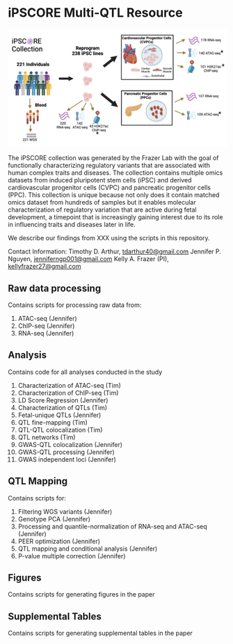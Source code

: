 # iPSCORE Multi-QTL Resource

![Alt text](ipscore_resource.png)

The iPSCORE collection was generated by the Frazer Lab with the goal of functionally characterizing regulatory variants that are associated with human complex traits and diseases. The collection contains multiple omics datasets from induced pluripotent stem cells (iPSC) and derived cardiovascular progenitor cells (CVPC) and pancreatic progenitor cells (PPC). This collection is unique because not only does it contain matched omics dataset from hundreds of samples but it enables molecular characterization of regulatory variation that are active during fetal development, a timepoint that is increasingly gaining interest due to its role in influencing traits and diseases later in life. 

We describe our findings from XXX using the scripts in this repository. 

Contact Information:
Timothy D. Arthur, tdarthur40@gmail.com
Jennifer P. Nguyen, jenniferngp001@gmail.com
Kelly A. Frazer (PI), kellyfrazer27@gmail.com

## Raw data processing
Contains scripts for processing raw data from:
1. ATAC-seq (Jennifer)
2. ChIP-seq (Jennifer)
3. RNA-seq (Jennifer)
   
## Analysis
Contains code for all analyses conducted in the study
1. Characterization of ATAC-seq (Tim)
2. Characterization of ChIP-seq (Tim)
4. LD Score Regression (Jennifer)
5. Characterization of QTLs (Tim)
6. Fetal-unique QTLs (Jennifer)
7. QTL fine-mapping (Tim)
8. QTL-QTL colocalization (Tim)
9. QTL networks (Tim)
10. GWAS-QTL colocalization (Jennifer)
11. GWAS-QTL processing (Jennifer)
12. GWAS independent loci (Jennifer)


## QTL Mapping
Contains scripts for:
1. Filtering WGS variants (Jennifer)
2. Genotype PCA (Jennifer)
3. Processing and quantile-normalization of RNA-seq and ATAC-seq (Jennifer)
4. PEER optimization (Jennifer)
5. QTL mapping and conditional analysis (Jennifer)
6. P-value multiple correction (Jennifer)

## Figures
Contains scripts for generating figures in the paper

## Supplemental Tables
Contains scripts for generating supplemental tables in the paper

